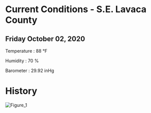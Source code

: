 # Current Conditions - S.E. Lavaca County


## Friday October 02, 2020

Temperature : 88 &deg;F

Humidity : 70 %

Barometer : 29.92 inHg


# History

![Figure_1](/home/dave/Desktop/weather/Figure_1.png)
